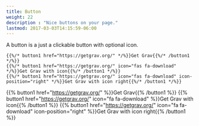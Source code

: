```yaml
---
title: Button
weight: 22
description : "Nice buttons on your page."
lastmod: 2017-03-03T14:15:59-06:00
---
```


A button is a just a clickable button with optional icon.

```
{{%/* button1 href="https://getgrav.org/" */%}}Get Grav{{%/* /button1 */%}}
{{%/* button1 href="https://getgrav.org/" icon="fas fa-download" */%}}Get Grav with icon{{%/* /button1 */%}}
{{%/* button1 href="https://getgrav.org/" icon="fas fa-download" icon-position="right" */%}}Get Grav with icon right{{%/* /button1 */%}}
```

{{% button1 href="https://getgrav.org/" %}}Get Grav{{% /button1 %}}
{{% button1 href="https://getgrav.org/" icon="fa fa-download" %}}Get Grav with icon{{% /button1 %}}
{{% button1 href="https://getgrav.org/" icon="fa fa-download" icon-position="right" %}}Get Grav with icon right{{% /button1 %}}
